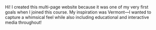 Hi! I created this multi-page website because it was one of my very first goals when I joined this course.
My inspiration was Vermont—I wanted to capture a whimsical feel while also including educational and interactive media throughout!
